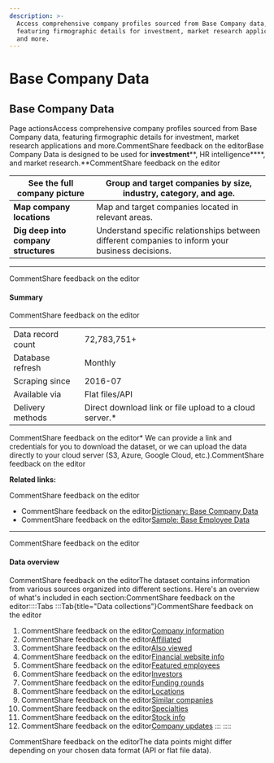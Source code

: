 ```yaml
---
description: >-
  Access comprehensive company profiles sourced from Base Company data,
  featuring firmographic details for investment, market research applications
  and more.
---
```


# Base Company Data

## Base Company Data

Page actionsAccess comprehensive company profiles sourced from Base Company data, featuring firmographic details for investment, market research applications and more.CommentShare feedback on the editorBase Company Data is designed to be used for **investment**\*\*, HR intelligence\*\*\*\*, and market research.\*\*CommentShare feedback on the editor

| **See the full company picture**     | Group and target companies by size, industry, category, and age.                                 |
| ------------------------------------ | ------------------------------------------------------------------------------------------------ |
| **Map company locations**            | Map and target companies located in relevant areas.                                              |
| **Dig deep into company structures** | Understand specific relationships between different companies to inform your business decisions. |

***

CommentShare feedback on the editor

#### Summary <a href="#summary" id="summary"></a>

CommentShare feedback on the editor

|                   |                                                          |
| ----------------- | -------------------------------------------------------- |
| Data record count | 72,783,751+                                              |
| Database refresh  | Monthly                                                  |
| Scraping since    | 2016-07                                                  |
| Available via     | Flat files/API                                           |
| Delivery methods  | Direct download link or file upload to a cloud server.\* |

CommentShare feedback on the editor\* We can provide a link and credentials for you to download the dataset, or we can upload the data directly to your cloud server (S3, Azure, Google Cloud, etc.).CommentShare feedback on the editor

**Related links:**

CommentShare feedback on the editor

* CommentShare feedback on the editor​[Dictionary: Base Company Data](https://github.com/john-gitbook/sections-monorepo/blob/main/dev-docs/Base%20Company%20Data/Dictionary_%20Base%20Company%20Data.md)​
* CommentShare feedback on the editor​[Sample: Base Employee Data](https://github.com/john-gitbook/sections-monorepo/blob/main/Employee%20Data/Base%20Employee%20Data/Sample_%20Base%20Employee%20Data.md)​

***

CommentShare feedback on the editor

#### Data overview <a href="#data-overview" id="data-overview"></a>

CommentShare feedback on the editorThe dataset contains information from various sources organized into different sections. Here's an overview of what's included in each section:CommentShare feedback on the editor::::Tabs :::Tab{title="Data collections"}CommentShare feedback on the editor

1. CommentShare feedback on the editor​[Company information](https://github.com/john-gitbook/sections-monorepo/blob/main/dev-docs/Base%20Company%20Data/Dictionary_%20Base%20Company%20Data.md)​
2. CommentShare feedback on the editor​[Affiliated](https://github.com/john-gitbook/sections-monorepo/blob/main/dev-docs/Base%20Company%20Data/Dictionary_%20Base%20Company%20Data.md)​
3. CommentShare feedback on the editor​[Also viewed](https://github.com/john-gitbook/sections-monorepo/blob/main/dev-docs/Base%20Company%20Data/Dictionary_%20Base%20Company%20Data.md)​
4. CommentShare feedback on the editor​[Financial website info](https://github.com/john-gitbook/sections-monorepo/blob/main/dev-docs/Base%20Company%20Data/Dictionary_%20Base%20Company%20Data.md)​
5. CommentShare feedback on the editor​[Featured employees](https://github.com/john-gitbook/sections-monorepo/blob/main/dev-docs/Base%20Company%20Data/Dictionary_%20Base%20Company%20Data.md)​
6. CommentShare feedback on the editor​[Investors](https://github.com/john-gitbook/sections-monorepo/blob/main/dev-docs/Base%20Company%20Data/Dictionary_%20Base%20Company%20Data.md)​
7. CommentShare feedback on the editor​[Funding rounds](https://github.com/john-gitbook/sections-monorepo/blob/main/dev-docs/Base%20Company%20Data/Dictionary_%20Base%20Company%20Data.md)​
8. CommentShare feedback on the editor​[Locations](https://github.com/john-gitbook/sections-monorepo/blob/main/dev-docs/Base%20Company%20Data/Dictionary_%20Base%20Company%20Data.md)​
9. CommentShare feedback on the editor​[Similar companies](https://github.com/john-gitbook/sections-monorepo/blob/main/dev-docs/Base%20Company%20Data/Dictionary_%20Base%20Company%20Data.md)​
10. CommentShare feedback on the editor​[Specialties](https://github.com/john-gitbook/sections-monorepo/blob/main/dev-docs/Base%20Company%20Data/Dictionary_%20Base%20Company%20Data.md)​
11. CommentShare feedback on the editor​[Stock info](https://github.com/john-gitbook/sections-monorepo/blob/main/dev-docs/Base%20Company%20Data/Dictionary_%20Base%20Company%20Data.md)​
12. CommentShare feedback on the editor​[Company updates](https://github.com/john-gitbook/sections-monorepo/blob/main/dev-docs/Base%20Company%20Data/Dictionary_%20Base%20Company%20Data.md) ::: ::::

CommentShare feedback on the editorThe data points might differ depending on your chosen data format (API or flat file data).
